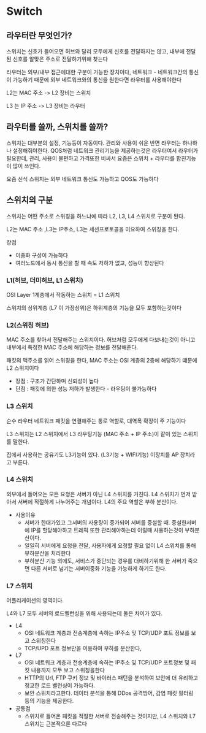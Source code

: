 # Switch

## 라우터란 무엇인가?

스위치는 신호가 들어오면 허브와 달리 모두에게 신호를 전달하지는 않고, 내부에 전달된 신호를 알맞은 주소로 전달하기위해 찾는다

라우터는 외부/내부 접근에대한 구분이 가능한 장치이다, 네트워크 - 네트워크간의 통신이 가능하기 때문에 외부 네트워크와의 통신을 원한다면 라우터를 사용해야한다

L2는 MAC 주소 -> L2 장비는 스위치

L3 는 IP 주소 -> L3 장비는 라우터

## 라우터를 쓸까, 스위치를 쓸까?

스위치는 대부분의 설정, 기능등이 자동이다. 관리와 사용이 쉬운 반면 라우터는 하나하나 설정해줘야한다. QOS처럼 네트워크 관리기능을 제공하는것은 라우터여서 라우터가 필요한데, 관리, 사용이 불편하고 가격또한 비싸서 요즘은 스위치 + 라우터를 합친기능이 많이 쓰인다.

요즘 신식 스위치는 외부 네트워크 통신도 가능하고 QOS도 가능하다

## 스위치의 구분

스위치는 어떤 주소로 스위칭을 하느냐에 따라 L2, L3, L4 스위치로 구분이 된다.

L2는 MAC 주소 ,L3는 IP주소, L3는 세션프로토콜을 이요하여 스위칭을 한다.

장점

* 이중화 구성이 가능하다
* 여러노드에서 동시 통신을 할 때 속도 저하가 없고, 성능이 향상된다

### L1(허브, 더미허브, L1 스위치)

OSI Layer 1계층에서 작동하는 스위치 = L1 스위치

스위치의 상위계층 (L7 이 가장상위)은 하위계층의 기능을 모두 포함하는것이다

### L2(스위칭 허브)

MAC 주소를 찾아서 전달해주는 스위치이다. 허브처럼 모두에게 다보내는것이 아니고 내부에서 특정한 MAC 주소에 해당하는 정보를 전달해준다.

패킷의 맥주소를 읽어 스위칭을 한다, MAC 주소는 OSI 계층의 2층에 해당하기 떄문에 L2 스위치이다

* 장점 : 구조가 간단하며 신뢰성이 높다
* 단점 : 패킷에 의한 성능 저하가 발생한다 - 라우팅이 불가능하다

### L3 스위치

순수 라우터 네트워크 패킷을 연결해주는 통로 역할로, 대역폭 확장이 주 기능이다

L3 스위치는 L2 스위치에서 L3 라우팅기능 (MAC 주소 + IP 주소)이 같이 있는 스위치를 말한다.

집에서 사용하는 공유기도 L3기능이 있다. (L3기능 + WIFI기능) 이장치를 AP 장치라고 부른다.

### L4 스위치

외부에서 들어오는 모든 요청은 서버가 아닌 L4 스위치를 거친다. L4 스위치가 먼저 받아서 서버에 적절하게 나누어주는 개념이다. L4의 주요 역할은 부하 분산이다.

* 사용이유
  * 서버가 한대가있고 그서버의 사용량이 증가되어 서버를 증설할 때. 증설한서버에 IP를 할당해야하고 트레픽 또한 관리해야하는데 이럴때 사용하는것이 부하분산이다.
  * 일일히 서버에게 요청을 전달, 사용자에게 요청할 필요 없이 L4 스위치를 통해 부하분산을 처리한다
  * 부하분산 기능 외에도, 서비스가 중단되는 경우를 대비하기위해 한 서버가 죽으면 다른 서버로 넘기는 서버이중화 기능을 가능하게 하기도 한다.

### L7 스위치

어플리케이션의 영역이다.

L4와 L7 모두 서버의 로드벨런싱을 위해 사용되는데 둘은 차이가 있다.

* L4
  * OSI 네트워크 계층과 전송계층에 속하는 IP주소 및 TCP/UDP 포트 정보를 보고 스위칭한다
  * TCP/UPD 포트 정보만을 이용하여 부하를 분산한다,
* L7
  * OSI 네트워크 계층과 전송계층에 속하는 IP주소 및 TCP/UDP 포트정보 및 패킷 내용까지 모두 보고 스위칭을한다
  * HTTP의 Url, FTP 쿠키 정보 및 바이러스 패턴을 분석하여 보안에 더 유리하고 정교한 로드 벨런싱이 가능하다.
  * 보안 스위치라고한다. 데이터 분석을 통해 DDos 공격방어, 감염 패킷 필터링 등의 기능을 제공한다.
* 공통점
  * 스위치로 들어온 패킷을 적절한 서버로 전송해주는 것이지만, L4 스위치와 L7 스위치는 근본적으론 다르다
